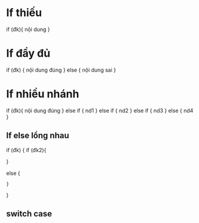 # If thiếu

if (đk){
nội dung
}

# If đầy đủ

if (đk) {
nội dung đúng
} else {
nội dung sai
}

# If nhiều nhánh

if (đk){
nội dung đúng
} else if {
nd1
} else if {
nd2
} else if {
nd3
} else {
nd4
}

## If else lồng nhau

if (đk) {
if (đk2){

}

else {

    }

}

## switch case

